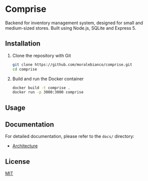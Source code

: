# Comprise

Backend for inventory management system, designed for small and medium-sized stores. Built using Node.js, SQLite and Express 5.

## Installation

1. Clone the repository with Git

   ```bash
   git clone https://github.com/moralebianco/comprise.git
   cd comprise
   ```

2. Build and run the Docker container

   ```bash
   docker build -t comprise .
   docker run -p 3000:3000 comprise
   ```

## Usage

## Documentation

For detailed documentation, please refer to the `docs/` directory:

- [Architecture](./docs/architecture.md)

## License

[MIT](./LICENSE)
